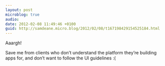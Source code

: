 ```yaml
---
layout: post
microblog: true
audio: 
date: 2012-02-08 11:49:46 +0100
guid: http://samdeane.micro.blog/2012/02/08/t167198429154525184.html
---
```

Aaargh!

Save me from clients who don’t understand the platform they’re building apps for, and don’t want to follow the UI guidelines :(
